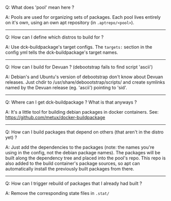 
Q: What does 'pool' mean here ?

A: Pools are used for organizing sets of packages. Each pool lives entirely on
   it's own, using an own apt repository (in `.aptrepo/<pool>`).

---

Q: How can I define which distros to build for ?

A: Use dck-buildpackage's target configs. The `targets:` section in the config
   yml tells the dck-buildpackage's target names.

---

Q: How can I build for Devuan ? (debootstrap fails to find script 'ascii')

A: Debian's and Ubuntu's version of debootstrap don't know about Devuan releases.
   Just chdir to /usr/share/deboootstrap/scripts/ and create symlinks named by
   the Devuan release (eg. 'ascii') pointing to 'sid'.

---

Q: Where can I get dck-buildpackage ? What is that anyways ?

A: It's a little tool for building debian packages in docker containers.
   See: https://github.com/metux/docker-buildpackage

---

Q: How can I build packages that depend on others (that aren't in the distro yet) ?

A: Just add the dependencies to the packages (note: the names you're using in the
   config, not the debian package names). The packages will be built along the
   dependency tree and placed into the pool's repo. This repo is also added to
   the build container's package sources, so apt can automatically install the
   previously built packages from there.

---

Q: How can I trigger rebuild of packages that I already had built ?

A: Remove the corresponding state files in `.stat/`
